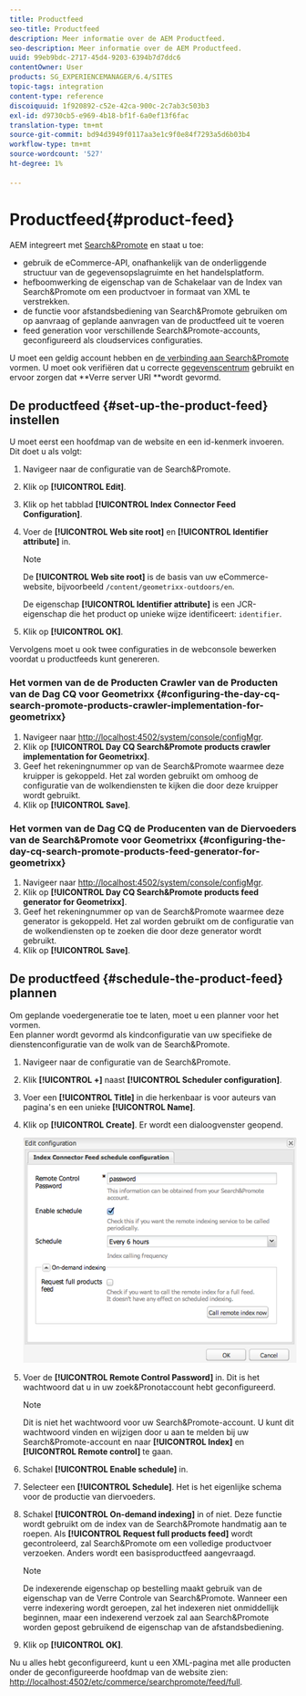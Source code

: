 ```yaml
---
title: Productfeed
seo-title: Productfeed
description: Meer informatie over de AEM Productfeed.
seo-description: Meer informatie over de AEM Productfeed.
uuid: 99eb9bdc-2717-45d4-9203-6394b7d7ddc6
contentOwner: User
products: SG_EXPERIENCEMANAGER/6.4/SITES
topic-tags: integration
content-type: reference
discoiquuid: 1f920892-c52e-42ca-900c-2c7ab3c503b3
exl-id: d9730cb5-e969-4b18-bf1f-6a0ef13f6fac
translation-type: tm+mt
source-git-commit: bd94d3949f0117aa3e1c9f0e84f7293a5d6b03b4
workflow-type: tm+mt
source-wordcount: '527'
ht-degree: 1%

---
```


# Productfeed{#product-feed}

AEM integreert met [Search&amp;Promote](https://www.adobe.com/solutions/testing-targeting/searchandpromote.html) en staat u toe:

* gebruik de eCommerce-API, onafhankelijk van de onderliggende structuur van de gegevensopslagruimte en het handelsplatform.
* hefboomwerking de eigenschap van de Schakelaar van de Index van Search&amp;Promote om een productvoer in formaat van XML te verstrekken.
* de functie voor afstandsbediening van Search&amp;Promote gebruiken om op aanvraag of geplande aanvragen van de productfeed uit te voeren
* feed generation voor verschillende Search&amp;Promote-accounts, geconfigureerd als cloudservices configuraties.

U moet een geldig account hebben en [de verbinding aan Search&amp;Promote](/help/sites-administering/search-and-promote.md#configuring-the-connection-to-search-promote) vormen. U moet ook verifiëren dat u correcte [gegevenscentrum](/help/sites-administering/search-and-promote.md#configuring-the-data-center) gebruikt en ervoor zorgen dat **Verre server URI **wordt gevormd.

## De productfeed {#set-up-the-product-feed} instellen

U moet eerst een hoofdmap van de website en een id-kenmerk invoeren. Dit doet u als volgt:

1. Navigeer naar de configuratie van de Search&amp;Promote.
1. Klik op **[!UICONTROL Edit]**.
1. Klik op het tabblad **[!UICONTROL Index Connector Feed Configuration]**.
1. Voer de **[!UICONTROL Web site root]** en **[!UICONTROL Identifier attribute]** in.

   >[!NOTE]
   >
   >De **[!UICONTROL Web site root]** is de basis van uw eCommerce-website, bijvoorbeeld `/content/geometrixx-outdoors/en`.
   >
   >De eigenschap **[!UICONTROL Identifier attribute]** is een JCR-eigenschap die het product op unieke wijze identificeert: `identifier`.

1. Klik op **[!UICONTROL OK]**.

Vervolgens moet u ook twee configuraties in de webconsole bewerken voordat u productfeeds kunt genereren.

### Het vormen van de de Producten Crawler van de Producten van de Dag CQ voor Geometrixx {#configuring-the-day-cq-search-promote-products-crawler-implementation-for-geometrixx}

1. Navigeer naar [http://localhost:4502/system/console/configMgr](http://localhost:4502/system/console/configMgr).
1. Klik op **[!UICONTROL Day CQ Search&Promote products crawler implementation for Geometrixx]**.
1. Geef het rekeningnummer op van de Search&amp;Promote waarmee deze kruipper is gekoppeld. Het zal worden gebruikt om omhoog de configuratie van de wolkendiensten te kijken die door deze kruipper wordt gebruikt.
1. Klik op **[!UICONTROL Save]**.

### Het vormen van de Dag CQ de Producenten van de Diervoeders van de Search&amp;Promote voor Geometrixx {#configuring-the-day-cq-search-promote-products-feed-generator-for-geometrixx}

1. Navigeer naar [http://localhost:4502/system/console/configMgr](http://localhost:4502/system/console/configMgr).
1. Klik op **[!UICONTROL Day CQ Search&Promote products feed generator for Geometrixx]**.
1. Geef het rekeningnummer op van de Search&amp;Promote waarmee deze generator is gekoppeld. Het zal worden gebruikt om de configuratie van de wolkendiensten op te zoeken die door deze generator wordt gebruikt.
1. Klik op **[!UICONTROL Save]**.

## De productfeed {#schedule-the-product-feed} plannen

Om geplande voedergeneratie toe te laten, moet u een planner voor het vormen.\
Een planner wordt gevormd als kindconfiguratie van uw specifieke de dienstenconfiguratie van de wolk van de Search&amp;Promote.

1. Navigeer naar de configuratie van de Search&amp;Promote.
1. Klik **[!UICONTROL +]** naast **[!UICONTROL Scheduler configuration]**.
1. Voer een **[!UICONTROL Title]** in die herkenbaar is voor auteurs van pagina&#39;s en een unieke **[!UICONTROL Name]**.
1. Klik op **[!UICONTROL Create]**. Er wordt een dialoogvenster geopend.

   ![chlimage_1-108](assets/chlimage_1-108.png)

1. Voer de **[!UICONTROL Remote Control Password]** in. Dit is het wachtwoord dat u in uw zoek&amp;Pronotaccount hebt geconfigureerd.

   >[!NOTE]
   >
   >Dit is niet het wachtwoord voor uw Search&amp;Promote-account. U kunt dit wachtwoord vinden en wijzigen door u aan te melden bij uw Search&amp;Promote-account en naar **[!UICONTROL Index]** en **[!UICONTROL Remote control]** te gaan.

1. Schakel **[!UICONTROL Enable schedule]** in.
1. Selecteer een **[!UICONTROL Schedule]**. Het is het eigenlijke schema voor de productie van diervoeders.
1. Schakel **[!UICONTROL On-demand indexing]** in of niet. Deze functie wordt gebruikt om de index van de Search&amp;Promote handmatig aan te roepen. Als **[!UICONTROL Request full products feed]** wordt gecontroleerd, zal Search&amp;Promote om een volledige productvoer verzoeken. Anders wordt een basisproductfeed aangevraagd.

   >[!NOTE]
   >
   >De indexerende eigenschap op bestelling maakt gebruik van de eigenschap van de Verre Controle van Search&amp;Promote. Wanneer een verre indexering wordt geroepen, zal het indexeren niet onmiddellijk beginnen, maar een indexerend verzoek zal aan Search&amp;Promote worden gepost gebruikend de eigenschap van de afstandsbediening.

1. Klik op **[!UICONTROL OK]**.

Nu u alles hebt geconfigureerd, kunt u een XML-pagina met alle producten onder de geconfigureerde hoofdmap van de website zien: [http://localhost:4502/etc/commerce/searchpromote/feed/full](http://localhost:4502/etc/commerce/searchpromote/feed/full).
